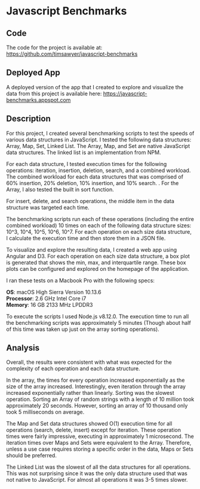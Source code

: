 # Javascript Benchmarks

## Code

The code for the project is available at:
https://github.com/timsawyer/javascript-benchmarks

## Deployed App

A deployed version of the app that I created to explore and visualize the data from this project is available here:
https://javascript-benchmarks.appspot.com

## Description

For this project, I created several benchmarking scripts to test the speeds of various data structures in JavaScript. I tested the following data structures: Array, Map, Set, Linked List. The Array, Map, and Set are native JavaScript data structures. The linked list is an implementation from NPM.

For each data structure, I tested execution times for the following operations: iteration, insertion, deletion, search, and a combined workload. The combined workload for each data structures that was comprised of 60% insertion, 20% deletion, 10% insertion, and 10% search. . For the Array, I also tested the built in sort function.

For insert, delete, and search operations, the middle item in the data structure was targeted each time.

The benchmarking scripts run each of these operations (including the entire combined workload) 10 times on each of the following data structure sizes: 10^3, 10^4, 10^5, 10^6, 10^7. For each operation on each size data structure, I calculate the execution time and then store them in a JSON file.

To visualize and explore the resulting data, I created a web app using Angular and D3. For each operation on each size data structure, a box plot is generated that shows the min, max, and interquartile range. These box plots can be configured and explored on the homepage of the application.

I ran these tests on a Macbook Pro with the following specs:

**OS**: macOS High Sierra Version 10.13.6  
**Processor**: 2.6 GHz Intel Core i7  
**Memory**: 16 GB 2133 MHz LPDDR3

To execute the scripts I used Node.js v8.12.0. The execution time to run all the benchmarking scripts was approximately 5 minutes (Though about half of this time was taken up just on the array sorting operations).

## Analysis

Overall, the results were consistent with what was expected for the complexity of each operation and each data structure.

In the array, the times for every operation increased exponentially as the size of the array increased. Interestingly, even iteration through the array increased exponentially rather than linearly. Sorting was the slowest operation. Sorting an Array of random strings with a length of 10 million took approximately 20 seconds. However, sorting an array of 10 thousand only took 5 milliseconds on average.

The Map and Set data structures showed O(1) execution time for all operations (search, delete, insert) except for iteration. These operation times were fairly impressive, executing in approximately 1 microsecond. The iteration times over Maps and Sets were equivalent to the Array. Therefore, unless a use case requires storing a specific order in the data, Maps or Sets should be preferred.

The Linked List was the slowest of all the data structures for all operations. This was not surprising since it was the only data structure used that was not native to JavaScript. For almost all operations it was 3-5 times slower.

